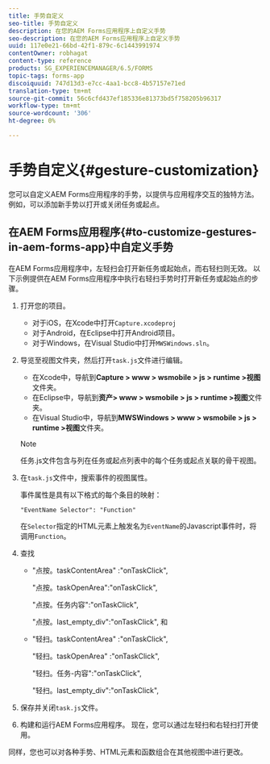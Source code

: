 ```yaml
---
title: 手势自定义
seo-title: 手势自定义
description: 在您的AEM Forms应用程序上自定义手势
seo-description: 在您的AEM Forms应用程序上自定义手势
uuid: 117e0e21-66bd-42f1-879c-6c1443991974
contentOwner: robhagat
content-type: reference
products: SG_EXPERIENCEMANAGER/6.5/FORMS
topic-tags: forms-app
discoiquuid: 747d13d3-e7cc-4aa1-bcc8-4b57157e71ed
translation-type: tm+mt
source-git-commit: 56c6cfd437ef185336e81373bd5f758205b96317
workflow-type: tm+mt
source-wordcount: '306'
ht-degree: 0%

---
```



# 手势自定义{#gesture-customization}

您可以自定义AEM Forms应用程序的手势，以提供与应用程序交互的独特方法。 例如，可以添加新手势以打开或关闭任务或起点。

## 在AEM Forms应用程序{#to-customize-gestures-in-aem-forms-app}中自定义手势

在AEM Forms应用程序中，左轻扫会打开新任务或起始点，而右轻扫则无效。 以下示例提供在AEM Forms应用程序中执行右轻扫手势时打开新任务或起始点的步骤。

1. 打开您的项目。

   * 对于iOS，在Xcode中打开`Capture.xcodeproj`
   * 对于Android，在Eclipse中打开Android项目。
   * 对于Windows，在Visual Studio中打开`MWSWindows.sln`。

1. 导览至视图文件夹，然后打开`task.js`文件进行编辑。

   * 在Xcode中，导航到&#x200B;**Capture > www > wsmobile > js > runtime >视图**&#x200B;文件夹。
   * 在Eclipse中，导航到&#x200B;**资产> www > wsmobile > js > runtime >视图**&#x200B;文件夹。
   * 在Visual Studio中，导航到&#x200B;**MWSWindows > www > wsmobile > js > runtime >视图**&#x200B;文件夹。

   >[!NOTE]
   >
   >任务.js文件包含与列在任务或起点列表中的每个任务或起点关联的骨干视图。

1. 在`task.js`文件中，搜索事件的视图属性。

   事件属性是具有以下格式的每个条目的映射：

   `"EventName Selector": "Function"`

   在`Selector`指定的HTML元素上触发名为`EventName`的Javascript事件时，将调用`Function`。

1. 查找

   * &quot;点按。taskContentArea&quot; :&quot;onTaskClick&quot;,

      &quot;点按。taskOpenArea&quot;:&quot;onTaskClick&quot;,

      &quot;点按。任务内容&quot;:&quot;onTaskClick&quot;,

      &quot;点按。last_empty_div&quot;:&quot;onTaskClick&quot;,
   和

   * &quot;轻扫。taskContentArea&quot; :&quot;onTaskClick&quot;,

      &quot;轻扫。taskOpenArea&quot; :&quot;onTaskClick&quot;,

      &quot;轻扫。任务-内容&quot;:&quot;onTaskClick&quot;,

      &quot;轻扫。last_empty_div&quot;:&quot;onTaskClick&quot;,


1. 保存并关闭`task.js`文件。
1. 构建和运行AEM Forms应用程序。 现在，您可以通过左轻扫和右轻扫打开使用。

同样，您也可以对各种手势、HTML元素和函数组合在其他视图中进行更改。
